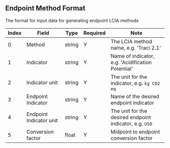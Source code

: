 ## Endpoint Method Format

The format for input data for generating endpoint LCIA methods

 Index | Field | Type | Required |  Note |
| ---- | ------ |  ---- | ---------| -----  |
 0 | Method | string | Y | The LCIA method name, e.g. 'Traci 2.1' |
 1 | Indicator | string | Y | Name of indicator, e.g. 'Acidification Potential' |
 2 | Indicator unit | string | Y | The unit for the indicator, e.g. `kg CO2 eq` |
 3 | Endpoint Indicator | string | Y | Name of the desired endpoint indicator |
 4 | Endpoint Indicator unit | string | Y | The unit for the desired endpoint indicator, e.g. `USD` |
 5 | Conversion factor | float | Y | Midpoint to endpoint conversion factor |
